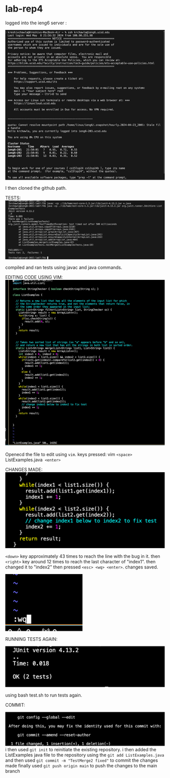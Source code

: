 # lab-rep4

logged into the ieng6 server :

![IMAGE](4DE8B0AA-8D32-40A5-9EFA-B76F7D66AC26_1_105_c.jpeg)<bl/>


I then cloned the github path.

TESTS:
![IMAGE](33387F26-E10B-4400-8B78-6E0CC77192D0_1_105_c.jpeg)<bl/>


compiled and ran tests using javac and java commands.

EDITING CODE USING VIM:
![IMAGE](D6D8B6BC-3107-44DB-B29D-49B63A06760B_1_105_c.jpeg)<bl/>

Openecd the file to edit using `vim`. keys pressed: vim `<space> `ListExamples.java` <enter>`


CHANGES MADE:
![IMAGE](92A8B39B-9FA8-41F0-A522-2624DABB9B09.jpeg) <bl/>


`<down>` key approximately 43 times to reach the line with the bug in it. then` <right>` key around 12 times to reach the last character of "index1". then changed it to "index2"
then pressed `<esc> <wq> <enter>`. changes saved.


![IMAGE](FBCA6CE2-08A0-492F-AEC6-6B274C612FA0_4_5005_c.jpeg)<bl/>

RUNNING TESTS AGAIN:

![IMAGE](BBBA0DDD-0221-4C81-9E73-0167262D5D06_4_5005_c.jpeg)<bl/>

using bash test.sh to run tests again.


COMMIT:

![IMAGE](0B13B559-81C7-423A-9438-F0E714FE9E5B_4_5005_c.jpeg)<bl/>
i then used `git init` to reinitiate the existing repository.
i then added the ListExamples java file to the repository using the  `git add ListExamples.java` 
and then  used `git commit -m "TestMerge2 fixed"` to commit the changes made
finally used `git push origin main` to push the changes to the main branch











